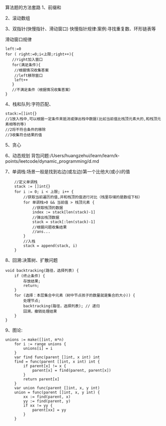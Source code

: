 算法题的方法套路
1、前缀和

2、滚动数组

3、双指针(快慢指针、滑动窗口)
快慢指针规律:案例:寻找重复数、环形链表等

滑动窗口规律
```
left:=0
for ( right:=0;i<上限;right++){
   //right加入窗口
   for(满足条件){
    //根据情况收集答案
    //left移除窗口
    left++
   }
   //不满足条件（根据情况收集答案）
}
```

4、栈和队列:字符匹配、
```
stack:=[]int{}
//1放入栈中,可以根据一定条件来抵消或弹出栈中数据(比如当前值比栈顶元素大的,和栈顶元素相等的等)
//2将不符合条件的移除
//3收集符合结果的值
```
5、贪心

6、动态规划
背包问题:/Users/huangzehui/learn/learn/k-points/leetcode/dynamic_programming/d.md

7、单调栈:场景一般是找到右边(或左边)第一个比他大(或小)的值
```
	//定义单调栈
	stack := []int{}
	for i := 0; i < 上限; i++ {
		//获取当前遍历的值,并和栈顶的值进行对比（栈里存储的是数组下标）
		for 单调栈>0 && 当前值 > 栈顶元素 {
			//获取栈顶的数据
			index := stack[len(stack)-1]
			//弹出栈顶数据
			stack = stack[:len(stack)-1]
			//根据问题收集结果
			//ans...
		}
		//入栈
		stack = append(stack, i)
	}
```
8、回溯:决策树、扩散问题
```
void backtracking(路径，选择列表) {
    if (终止条件) {
        存放结果;
        return;
    }
    for (选择：本层集合中元素（树中节点孩子的数量就是集合的大小）) {
        处理节点;
        backtracking(路径，选择列表); // 递归
        回溯，撤销处理结果
    }
}
```

9、图论:
```
unions := make([]int, m*n)
	for i := range unions {
		unions[i] = i
	}
	var find func(parent []int, x int) int
	find = func(parent []int, x int) int {
		if parent[x] != x {
			parent[x] = find(parent, parent[x])
		}
		return parent[x]
	}
	var union func(parent []int, x, y int)
	union = func(parent []int, x, y int) {
		xx := find(parent, x)
		yy := find(parent, y)
		if xx != yy {
			parent[xx] = yy
		}
	}
```